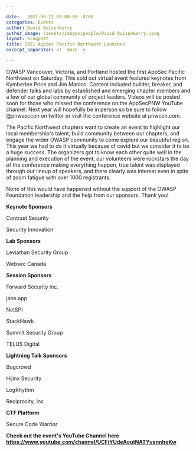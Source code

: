 ```yaml
---

date:   2021-06-21 09:00:00 -0700
categories: Events
author: David Quisenberry
author_image: /assets/images/people/David Quisenberry.jpeg
layout: blogpost
title: 2021 AppSec Pacific Northwest Launches
excerpt_separator: <!--more-->

---
```


OWASP Vancouver, Victoria, and Portland hosted the first AppSec Pacific Northwest on Saturday. This sold out virtual event featured keynotes from Kymberlee Price and Jim Manico. Content included builder, breaker, and defender talks and labs by established and emerging chapter members and a few of our global community of project leaders. Videos will be posted soon for those who missed the conference on the AppSecPNW YouTube channel. Next year will hopefully be in person so be sure to follow @pnwseccon on twitter or visit the conference website at pnwcon.com.  

The Pacific Northwest chapters want to create an event to highlight our local membership's talent, build community between our chapters, and engage the wider OWASP community to come explore our beautiful region. This year we had to do it virtually because of covid but we consider it to be a huge success. The organizers got to know each other quite well in the planning and execution of the event, our volunteers were rockstars the day of the conference making everything happen, true talent was displayed through our lineup of speakers, and there clearly was interest even in spite of zoom fatigue with over 1000 registrants.  <!--more-->

None of this would have happened without the support of the OWASP Foundation leadership and the help from our sponsors. Thank you!

**Keynote Sponsors**

Contrast Security

Security Innovation

**Lab Sponsors**

Leviathan Security Group

Websec Canada

**Session Sponsors**

Forward Security Inc.

jane.app

NetSPI

StackHawk

Summit Security Group

TELUS Digital

**Lightning Talk Sponsors**

Bugcrowd

Hijinx Security

LogRhythm

Reciprocity, Inc

**CTF Platform**

Secure Code Warrior

**Check out the event's YouTube Channel here https://www.youtube.com/channel/UCFiYUdeAoutNATYvannhqKw**
